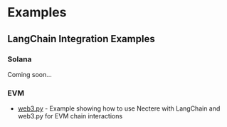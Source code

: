 # Examples

## LangChain Integration Examples

### Solana
Coming soon...

### EVM
- [web3.py](https://github.com/nectere-sdk/nectere/tree/main/python/examples/langchain/web3) - Example showing how to use Nectere with LangChain and web3.py for EVM chain interactions
